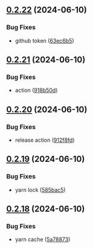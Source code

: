 ## [0.2.22](https://github.com/tiavina-mika/check-password-complexity/compare/v0.2.21...v0.2.22) (2024-06-10)


### Bug Fixes

* github token ([63ec6b5](https://github.com/tiavina-mika/check-password-complexity/commit/63ec6b5ae878da78ad956711fe30296f002163ba))



## [0.2.21](https://github.com/tiavina-mika/check-password-complexity/compare/v0.2.20...v0.2.21) (2024-06-10)


### Bug Fixes

* action ([918b50d](https://github.com/tiavina-mika/check-password-complexity/commit/918b50d91c2cde461fb00418c3878cb051e0f5f0))



## [0.2.20](https://github.com/tiavina-mika/check-password-complexity/compare/v0.2.19...v0.2.20) (2024-06-10)


### Bug Fixes

* release action ([912f8fd](https://github.com/tiavina-mika/check-password-complexity/commit/912f8fde1a16b076c975ddadb3603939d6680bd6))



## [0.2.19](https://github.com/tiavina-mika/check-password-complexity/compare/v0.2.18...v0.2.19) (2024-06-10)


### Bug Fixes

* yarn lock ([585bac5](https://github.com/tiavina-mika/check-password-complexity/commit/585bac5952662fbb472e16fcbcb651a7d6a1333f))



## [0.2.18](https://github.com/tiavina-mika/check-password-complexity/compare/v0.2.17...v0.2.18) (2024-06-10)


### Bug Fixes

* yarn cache ([5a78873](https://github.com/tiavina-mika/check-password-complexity/commit/5a788732dfd30f95f14b1be23b18b2e5df60f995))



